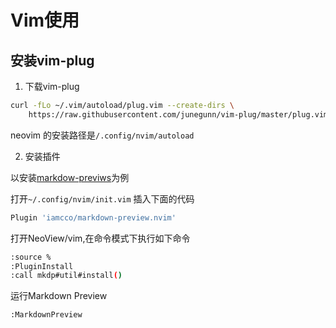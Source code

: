# Vim使用


## 安装vim-plug

1. 下载vim-plug

```bash
curl -fLo ~/.vim/autoload/plug.vim --create-dirs \
    https://raw.githubusercontent.com/junegunn/vim-plug/master/plug.vim
```
neovim 的安装路径是`/.config/nvim/autoload`

2. 安装插件

以安装[markdow-previws](https://github.com/iamcco/markdown-preview.nvim)为例

打开`~/.config/nvim/init.vim` 插入下面的代码
```bash
Plugin 'iamcco/markdown-preview.nvim'

```
打开NeoView/vim,在命令模式下执行如下命令

```bash
:source %
:PluginInstall
:call mkdp#util#install()
```
运行Markdown Preview

```bash
:MarkdownPreview
```


